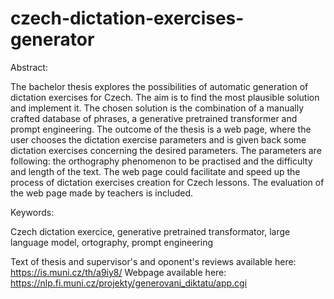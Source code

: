 # czech-dictation-exercises-generator
Abstract:

The bachelor thesis explores the possibilities of automatic generation of dictation exercises for Czech. The aim is to find the most plausible solution and implement it. The chosen solution is the combination of a manually crafted database of phrases, a generative pretrained transformer and prompt engineering. The outcome of the thesis is a web page, where the user chooses the dictation exercise parameters and is given back some dictation exercises concerning the desired parameters. The parameters are following: the orthography phenomenon to be practised and the difficulty and length of the text. The web page could facilitate and speed up the process of dictation exercises creation for Czech lessons. The evaluation of the web page made by teachers is included.


Keywords:

Czech dictation exercice, generative pretrained transformator, large language model, ortography, prompt engineering


Text of thesis and supervisor's and oponent's reviews available here: https://is.muni.cz/th/a9iy8/
Webpage available here: https://nlp.fi.muni.cz/projekty/generovani_diktatu/app.cgi
